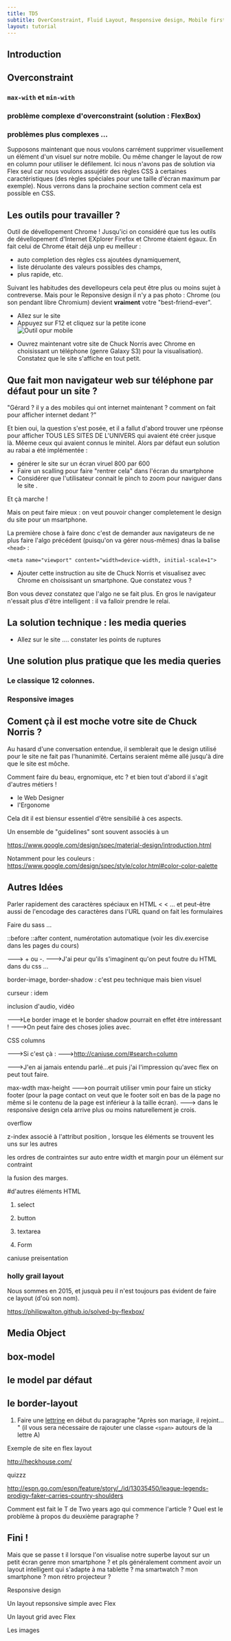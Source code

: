 ```yaml
---
title: TD5
subtitle: OverConstraint, Fluid Layout, Responsive design, Mobile first...
layout: tutorial
---
```


## Introduction


## Overconstraint


### `max-with` et `min-with`


### problème complexe d'overconstraint (solution : FlexBox)


### problèmes plus complexes ...


Supposons maintenant que nous voulons carrément supprimer visuellement un élément d'un visuel sur notre mobile.
Ou même changer le layout de row en column pour utiliser le défilement. 
Ici nous n'avons pas de solution via Flex seul car nous voulons assujétir des règles CSS à certaines caractéristiques (des règles spéciales pour une taille d'écran maximum par exemple). Nous verrons dans la prochaine section comment cela est possible en CSS.


## Les outils pour travailler ?

Outil de dévellopement Chrome !
Jusqu'ici on considéré que tus les outils de dévellopement d'Internet EXplorer Firefox et Chrome étaient égaux.
En fait celui de Chrome était déjà unp eu meilleur :

  * auto completion des règles css ajoutées dynamiquement,
  * liste déruolante des valeurs possibles des champs,
  * plus rapide, etc.

Suivant les habitudes des devellopeurs cela peut être plus ou moins sujet à contreverse.
Mais pour le Reponsive design il n'y a pas photo : Chrome (ou son pendant libre Chromium) devient <strong>vraiment</strong> votre "best-friend-ever".

* Allez sur le site 
* Appuyez sur F12 et cliquez sur la petite icone <img src="{{site.baseurl}}/assets/phone-responsive.png" alt="Outil opur mobile" style="margin: 0 auto;display: block;">



<div class="exercise" >

 * Ouvrez maintenant votre site de Chuck Norris avec Chrome en choisissant un téléphone (genre Galaxy S3) pour la visualisation). 
 Constatez que le site s'affiche en tout petit. 
</div>


## Que fait mon navigateur web sur téléphone par défaut pour un site ?

"Gérard ? il y a des mobiles qui ont internet maintenant ? comment on fait pour afficher internet dedant ?"


Et bien oui, la question s'est posée, et il a fallut d'abord trouver une rpéonse pour afficher TOUS LES SITES DE L'UNIVERS qui avaient été créer jusque là. Mêeme ceux qui avaient connus le minitel.
Alors par défaut eun solution au rabai a été implémentée :

 * générer le site sur un écran viruel 800 par 600 
 * Faire un scalling pour faire "rentrer cela" dans l'écran du smartphone
 * Considérer que l'utilisateur connait le pinch to zoom pour naviguer dans le site .

 Et çà marche ! 

Mais on peut faire mieux : on veut pouvoir changer completement le design du site pour un msartphone. 

La première chose à faire donc c'est de demander aux navigateurs de ne plus faire l'algo précédent (puisqu'on va gérer nous-mêmes) dnas la balise `<head>` :


 `<meta name="viewport" content="width=device-width, initial-scale=1">`

<div class= "exercise">

 * Ajouter cette instruction au site de Chuck Norris et visualisez avec Chrome en choissisant un smartphone. Que constatez vous ?

</div>


Bon vous devez constatez que l'algo ne se fait plus. En gros le navigateur n'essait plus d'être intelligent : il va falloir prendre le relai.


## La solution technique :  les media queries



<div class= "exercise">

 * Allez sur le site  .... constater les points de ruptures 

</div>


<div class="exercise">

</div>

## Une solution plus pratique que les media queries 

### Le classique 12 colonnes.



### Responsive images 





## Coment çà il est moche votre site de Chuck Norris ?

Au hasard d'une conversation entendue, il semblerait que le design utilisé pour le site ne fait pas l'hunanimité.
Certains seraient même allé jusqu'à dire que le site est môche.

Comment faire du beau, ergnomique, etc ?
et bien tout d'abord il s'agit d'autres métiers !

 * le  Web Designer 
 * l'Ergonome 


 Cela dit il est biensur essentiel d'être sensibilié à ces aspects.

Un ensemble de "guidelines" sont souvent associés à un 

https://www.google.com/design/spec/material-design/introduction.html

Notamment pour les couleurs :
https://www.google.com/design/spec/style/color.html#color-color-palette



## Autres Idées 

Parler rapidement des caractères spéciaux en HTML &lt; < ... et peut-être aussi
de l'encodage des caractères dans l'URL quand on fait les formulaires

Faire du sass ... 

::before
::after
content, numérotation automatique (voir les div.exercise dans les pages du cours)


---> + ou -.
--->J'ai peur qu'ils s'imaginent qu'on peut foutre du HTML dans du css ...


border-image, border-shadow : c'est peu technique mais bien visuel

curseur : idem

inclusion d'audio, vidéo


--->Le border image et le border shadow pourrait en effet être intéressant !
--->On peut faire des choses jolies avec.

CSS columns


--->Si c'est çà :
--->http://caniuse.com/#search=column

--->J'en ai jamais entendu parlé...et puis j'ai l'impression qu'avec flex on peut tout faire.


max-wdth max-height
--->on pourrait utiliser vmin pour faire un sticky footer (pour la page contact on veut que le footer soit en bas de la page no même si le contenu de la page est inférieur à la taille écran).
---> dans le responsive design cela arrive plus ou moins naturellement je crois.


overflow

z-index associé à l'attribut position , lorsque les éléments se trouvent les uns sur les autres

les ordres  de contraintes sur auto entre width et margin pour un élément sur contraint

la fusion des marges.




#d'autres éléments HTML
1. select

1. button

1. textarea 

1. Form



caniuse preisentation



### holly grail layout

Nous sommes en 2015, et jusquà peu il n'est toujours pas évident de faire ce layout (d'où son nom).

https://philipwalton.github.io/solved-by-flexbox/

## Media Object



## box-model

## le model par défaut

## le border-layout

<!-- On peut aussi parler des sélecteurs de base sur les attributs -->




1. Faire une [lettrine](https://fr.wikipedia.org/wiki/Lettrine) en début du paragraphe "Après son mariage, il rejoint... " (il vous sera nécessaire de rajouter une classe `<span>` autours de la lettre A)



Exemple de site en flex layout

http://heckhouse.com/

quizzz

http://espn.go.com/espn/feature/story/_/id/13035450/league-legends-prodigy-faker-carries-country-shoulders

Comment est fait le T de Two years ago qui commence l'article ?
Quel est le problème à propos du deuxième paragraphe ?


## Fini !

Mais que se passe t il lorsque l'on visualise notre superbe layout sur un petit écran genre mon smartphone ?
et pls généralement comment avoir un layout intelligent qui s'adapte à ma tablette ? ma smartwatch ? mon smartphone ? mon rétro projecteur ?


Responsive design 

Un layout repsonsive simple avec Flex

Un layout grid avec Flex

Les images